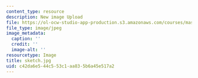 ```yaml
---
content_type: resource
description: New image Upload
file: https://ol-ocw-studio-app-production.s3.amazonaws.com/courses/mas-962-special-topics-new-textiles-spring-2010/c42da6e544c553c1aa835b6a45e517a2_sketch.jpg
file_type: image/jpeg
image_metadata:
  caption: ''
  credit: ''
  image-alt: ''
resourcetype: Image
title: sketch.jpg
uid: c42da6e5-44c5-53c1-aa83-5b6a45e517a2
---
```


